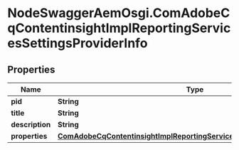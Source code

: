 # NodeSwaggerAemOsgi.ComAdobeCqContentinsightImplReportingServicesSettingsProviderInfo

## Properties

Name | Type | Description | Notes
------------ | ------------- | ------------- | -------------
**pid** | **String** |  | [optional] 
**title** | **String** |  | [optional] 
**description** | **String** |  | [optional] 
**properties** | [**ComAdobeCqContentinsightImplReportingServicesSettingsProviderProperties**](ComAdobeCqContentinsightImplReportingServicesSettingsProviderProperties.md) |  | [optional] 


